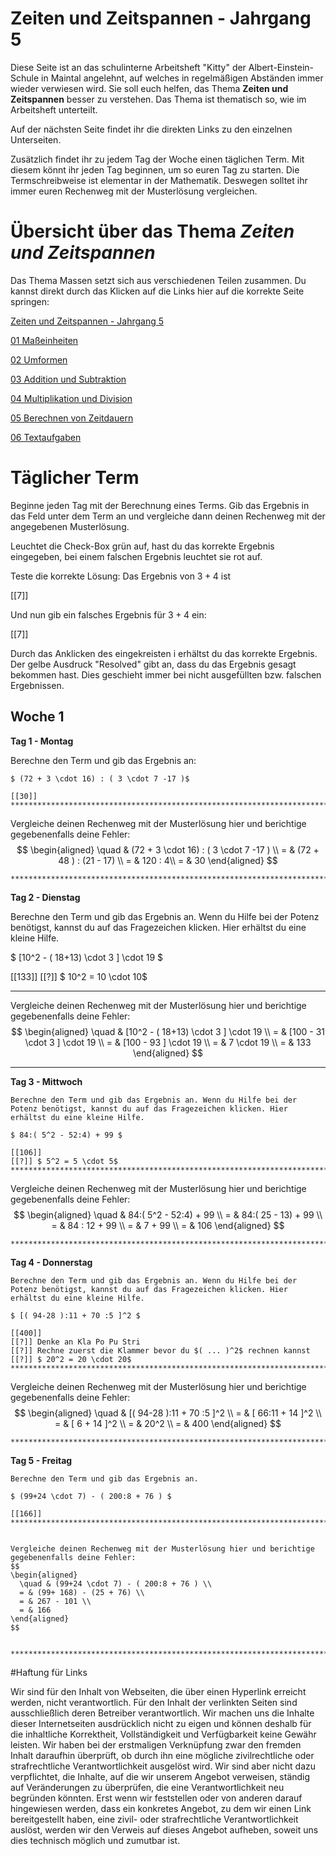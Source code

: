 <!--
author: Susanne Suckfüll
email: su-aes@masannek.de
language: de
narrator: German Female
script: url.js

View this file on https://liascript.github.io/course/?https://raw.githubusercontent.com/SUC-AES/Mathe-Webseite/master/Klasse%2005/03%20Massen/M-05-03-Massen.md#1
-->

# Zeiten und Zeitspannen - Jahrgang 5

Diese Seite ist an das schulinterne Arbeitsheft "Kitty" der Albert-Einstein-Schule in Maintal angelehnt, auf welches in regelmäßigen Abständen immer wieder verwiesen wird. Sie soll euch helfen, das Thema **Zeiten und Zeitspannen** besser zu verstehen. Das Thema ist thematisch so, wie im Arbeitsheft unterteilt.

Auf der nächsten Seite findet ihr die direkten Links zu den einzelnen Unterseiten.

Zusätzlich findet ihr zu jedem Tag der Woche einen täglichen Term. Mit diesem könnt ihr jeden Tag beginnen, um so euren Tag zu starten. Die Termschreibweise ist elementar in der Mathematik. Deswegen solltet ihr immer euren Rechenweg mit der Musterlösung vergleichen.




# Übersicht über das Thema *Zeiten und Zeitspannen*

Das Thema Massen setzt sich aus verschiedenen Teilen zusammen. Du kannst direkt durch das Klicken auf die Links hier auf die korrekte Seite springen:

[Zeiten und Zeitspannen - Jahrgang 5](https://liascript.github.io/course/?https://raw.githubusercontent.com/SUC-AES/Mathe-Webseite/master/Klasse_05/04_Zeiten_und_Zeitspannen/M-05-04-Zeiten_und_Zeitspannen.md#1)

[01 Maßeinheiten](https://liascript.github.io/course/?https://raw.githubusercontent.com/SUC-AES/Mathe-Webseite/master/Klasse_05/04_Zeiten_und_Zeitspannen/01_MaBeinheiten/M-05-04-01-MaBeinheiten.md#2)

[02 Umformen](https://liascript.github.io/course/?https://raw.githubusercontent.com/SUC-AES/Mathe-Webseite/master/Klasse%2005/03%20Massen/02%20Umformen/M-05-03-02-Umformen.md#2)

[03 Addition und Subtraktion](https://liascript.github.io/course/?https://raw.githubusercontent.com/SUC-AES/Mathe-Webseite/master/Klasse%2005/03%20Massen/03%20Addition%20und%20Subtraktion/M-05-03-03-Addition%20und%20Subtraktion.md#2)

[04 Multiplikation und Division](https://liascript.github.io/course/?https://raw.githubusercontent.com/SUC-AES/Mathe-Webseite/master/Klasse%2005/03%20Massen/04%20Multiplikation%20und%20Division/M-05-03-04-Multiplikation%20und%20Division.md#2)

[05 Berechnen von Zeitdauern](https://liascript.github.io/course/?https://raw.githubusercontent.com/SUC-AES/Mathe-Webseite/master/Klasse%2005/03%20Massen/05%20%C3%9Cbungen/M-05-05-05-%C3%9Cbungen.md#2)

[06 Textaufgaben](https://liascript.github.io/course/?https://raw.githubusercontent.com/SUC-AES/Mathe-Webseite/master/Klasse%2005/03%20Massen/06%20Textaufgaben/M-05-03-06-Textaufgaben.md#1)


# Täglicher Term

Beginne jeden Tag mit der Berechnung eines Terms. Gib das Ergebnis in das Feld unter dem Term an und vergleiche dann deinen Rechenweg mit der angegebenen Musterlösung.


Leuchtet die Check-Box grün auf, hast du das korrekte Ergebnis eingegeben, bei einem falschen Ergebnis leuchtet sie rot auf.

Teste die korrekte Lösung: Das Ergebnis von $3+4$ ist

[[7]]

Und nun gib ein falsches Ergebnis für $3+4$ ein:

[[7]]

Durch das Anklicken des eingekreisten i erhältst du das korrekte Ergebnis. Der gelbe Ausdruck "Resolved" gibt an, dass du das Ergebnis gesagt bekommen hast. Dies geschieht immer bei nicht ausgefüllten bzw. falschen Ergebnissen.

## Woche 1



**Tag 1 - Montag**

  Berechne den Term und gib das Ergebnis an:

    $ (72 + 3 \cdot 16) : ( 3 \cdot 7 -17 )$

    [[30]]
    ***********************************************************************


Vergleiche deinen Rechenweg mit der Musterlösung hier und berichtige gegebenenfalls deine Fehler:
$$
  \begin{aligned}
  \quad & (72 + 3 \cdot 16) : ( 3 \cdot 7 -17 ) \\
  = & (72 + 48 ) : (21 - 17) \\
  = & 120 : 4\\
  = & 30
\end{aligned}
$$


    ***********************************************************************


**Tag 2 - Dienstag**

  Berechne den Term und gib das Ergebnis an. Wenn du Hilfe bei der Potenz benötigst, kannst du auf das Fragezeichen klicken. Hier erhältst du eine kleine Hilfe.

  $ [10^2 - ( 18+13) \cdot 3 ] \cdot 19 $

  [[133]]
  [[?]] $ 10^2 = 10 \cdot 10$
  ***********************************************************************


Vergleiche deinen Rechenweg mit der Musterlösung hier und berichtige gegebenenfalls deine Fehler:
$$
\begin{aligned}
  \quad & [10^2 - ( 18+13) \cdot 3 ] \cdot 19 \\
  = & [100 - 31 \cdot 3 ] \cdot 19 \\
  = & [100 - 93 ] \cdot 19 \\
  = & 7 \cdot 19 \\
  = & 133
\end{aligned}
$$

  ***********************************************************************


**Tag 3 - Mittwoch**

    Berechne den Term und gib das Ergebnis an. Wenn du Hilfe bei der Potenz benötigst, kannst du auf das Fragezeichen klicken. Hier erhältst du eine kleine Hilfe.

    $ 84:( 5^2 - 52:4) + 99 $

    [[106]]
    [[?]] $ 5^2 = 5 \cdot 5$
    ***********************************************************************


  Vergleiche deinen Rechenweg mit der Musterlösung hier und berichtige gegebenenfalls deine Fehler:
  $$
  \begin{aligned}
    \quad & 84:( 5^2 - 52:4) + 99 \\
    = & 84:( 25 - 13) + 99 \\
    = & 84 : 12 + 99 \\
    = & 7 + 99 \\
    = & 106
  \end{aligned}
  $$


    ***********************************************************************

**Tag 4 - Donnerstag**

    Berechne den Term und gib das Ergebnis an. Wenn du Hilfe bei der Potenz benötigst, kannst du auf das Fragezeichen klicken. Hier erhältst du eine kleine Hilfe.

    $ [( 94-28 ):11 + 70 :5 ]^2 $

    [[400]]
    [[?]] Denke an Kla Po Pu Stri
    [[?]] Rechne zuerst die Klammer bevor du $( ... )^2$ rechnen kannst
    [[?]] $ 20^2 = 20 \cdot 20$
    ***********************************************************************


  Vergleiche deinen Rechenweg mit der Musterlösung hier und berichtige gegebenenfalls deine Fehler:
  $$
  \begin{aligned}
    \quad & [( 94-28 ):11 + 70 :5 ]^2 \\
    = & [ 66:11 + 14 ]^2 \\
    = & [ 6 + 14 ]^2 \\
    = & 20^2 \\
    = & 400
  \end{aligned}
  $$

    ***********************************************************************

**Tag 5 - Freitag**

    Berechne den Term und gib das Ergebnis an.

    $ (99+24 \cdot 7) - ( 200:8 + 76 ) $

    [[166]]
    ***********************************************************************


    Vergleiche deinen Rechenweg mit der Musterlösung hier und berichtige gegebenenfalls deine Fehler:
    $$
    \begin{aligned}
      \quad & (99+24 \cdot 7) - ( 200:8 + 76 ) \\
      = & (99+ 168) - (25 + 76) \\
      = & 267 - 101 \\
      = & 166
    \end{aligned}
    $$

        ***********************************************************************




#Haftung für Links

Wir sind für den Inhalt von Webseiten, die über einen Hyperlink erreicht werden, nicht verantwortlich. Für den Inhalt der verlinkten Seiten sind ausschließlich deren Betreiber verantwortlich. Wir machen uns die Inhalte dieser Internetseiten ausdrücklich nicht zu eigen und können deshalb für die inhaltliche Korrektheit, Vollständigkeit und Verfügbarkeit keine Gewähr leisten. Wir haben bei der erstmaligen Verknüpfung zwar den fremden Inhalt daraufhin überprüft, ob durch ihn eine mögliche zivilrechtliche oder strafrechtliche Verantwortlichkeit ausgelöst wird. Wir sind aber nicht dazu verpflichtet, die Inhalte, auf die wir unserem Angebot verweisen, ständig auf Veränderungen zu überprüfen, die eine Verantwortlichkeit neu begründen könnten. Erst wenn wir feststellen oder von anderen darauf hingewiesen werden, dass ein konkretes Angebot, zu dem wir einen Link bereitgestellt haben, eine zivil- oder strafrechtliche Verantwortlichkeit auslöst, werden wir den Verweis auf dieses Angebot aufheben, soweit uns dies technisch möglich und zumutbar ist.
